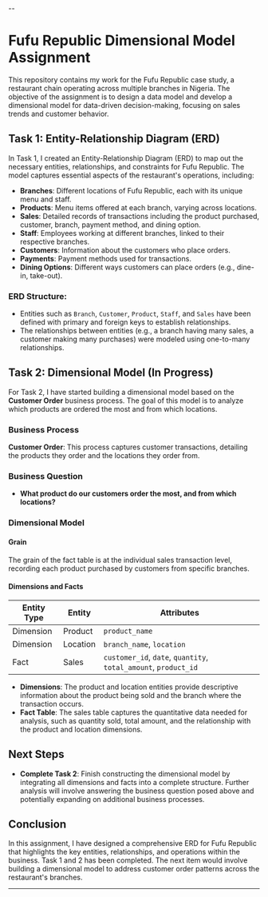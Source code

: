 --

# Fufu Republic Dimensional Model Assignment

This repository contains my work for the Fufu Republic case study, a restaurant chain operating across multiple branches in Nigeria. The objective of the assignment is to design a data model and develop a dimensional model for data-driven decision-making, focusing on sales trends and customer behavior.

## Task 1: Entity-Relationship Diagram (ERD)

In Task 1, I created an Entity-Relationship Diagram (ERD) to map out the necessary entities, relationships, and constraints for Fufu Republic. The model captures essential aspects of the restaurant's operations, including:

- **Branches**: Different locations of Fufu Republic, each with its unique menu and staff.
- **Products**: Menu items offered at each branch, varying across locations.
- **Sales**: Detailed records of transactions including the product purchased, customer, branch, payment method, and dining option.
- **Staff**: Employees working at different branches, linked to their respective branches.
- **Customers**: Information about the customers who place orders.
- **Payments**: Payment methods used for transactions.
- **Dining Options**: Different ways customers can place orders (e.g., dine-in, take-out).

### ERD Structure:
- Entities such as `Branch`, `Customer`, `Product`, `Staff`, and `Sales` have been defined with primary and foreign keys to establish relationships.
- The relationships between entities (e.g., a branch having many sales, a customer making many purchases) were modeled using one-to-many relationships.

## Task 2: Dimensional Model (In Progress)

For Task 2, I have started building a dimensional model based on the **Customer Order** business process. The goal of this model is to analyze which products are ordered the most and from which locations.

### Business Process
**Customer Order**: This process captures customer transactions, detailing the products they order and the locations they order from.

### Business Question
- **What product do our customers order the most, and from which locations?**

### Dimensional Model

#### Grain
The grain of the fact table is at the individual sales transaction level, recording each product purchased by customers from specific branches.

#### Dimensions and Facts

| Entity Type | Entity   | Attributes                                |
|-------------|----------|-------------------------------------------|
| Dimension   | Product  | `product_name`                            |
| Dimension   | Location | `branch_name`, `location`                 |
| Fact        | Sales    | `customer_id`, `date`, `quantity`, `total_amount`, `product_id` |

- **Dimensions**: The product and location entities provide descriptive information about the product being sold and the branch where the transaction occurs.
- **Fact Table**: The sales table captures the quantitative data needed for analysis, such as quantity sold, total amount, and the relationship with the product and location dimensions.

## Next Steps

- **Complete Task 2**: Finish constructing the dimensional model by integrating all dimensions and facts into a complete structure. Further analysis will involve answering the business question posed above and potentially expanding on additional business processes.

## Conclusion

In this assignment, I have designed a comprehensive ERD for Fufu Republic that highlights the key entities, relationships, and operations within the business. Task 1 and 2 has been completed. The next item would involve building a dimensional model to address customer order patterns across the restaurant's branches.

---